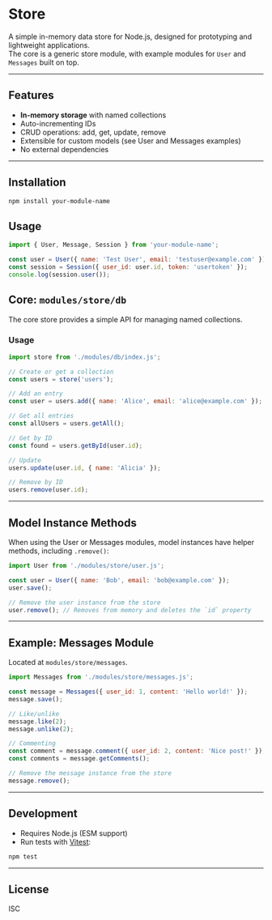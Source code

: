 # Store

A simple in-memory data store for Node.js, designed for prototyping and lightweight applications.  
The core is a generic store module, with example modules for `User` and `Messages` built on top.

---

## Features

- **In-memory storage** with named collections
- Auto-incrementing IDs
- CRUD operations: add, get, update, remove
- Extensible for custom models (see User and Messages examples)
- No external dependencies

---

## Installation

```bash
npm install your-module-name
```

## Usage

```javascript
import { User, Message, Session } from 'your-module-name';

const user = User({ name: 'Test User', email: 'testuser@example.com' });
const session = Session({ user_id: user.id, token: 'usertoken' });
console.log(session.user());
```

## Core: `modules/store/db`

The core store provides a simple API for managing named collections.

### Usage

```js
import store from './modules/db/index.js';

// Create or get a collection
const users = store('users');

// Add an entry
const user = users.add({ name: 'Alice', email: 'alice@example.com' });

// Get all entries
const allUsers = users.getAll();

// Get by ID
const found = users.getById(user.id);

// Update
users.update(user.id, { name: 'Alicia' });

// Remove by ID
users.remove(user.id);
```

---

## Model Instance Methods

When using the User or Messages modules, model instances have helper methods, including `.remove()`:

```js
import User from './modules/store/user.js';

const user = User({ name: 'Bob', email: 'bob@example.com' });
user.save();

// Remove the user instance from the store
user.remove(); // Removes from memory and deletes the `id` property
```

---

## Example: Messages Module

Located at `modules/store/messages`.

```js
import Messages from './modules/store/messages.js';

const message = Messages({ user_id: 1, content: 'Hello world!' });
message.save();

// Like/unlike
message.like(2);
message.unlike(2);

// Commenting
const comment = message.comment({ user_id: 2, content: 'Nice post!' });
const comments = message.getComments();

// Remove the message instance from the store
message.remove();
```

---

## Development

- Requires Node.js (ESM support)
- Run tests with [Vitest](https://vitest.dev/):

```sh
npm test
```

---

## License

ISC